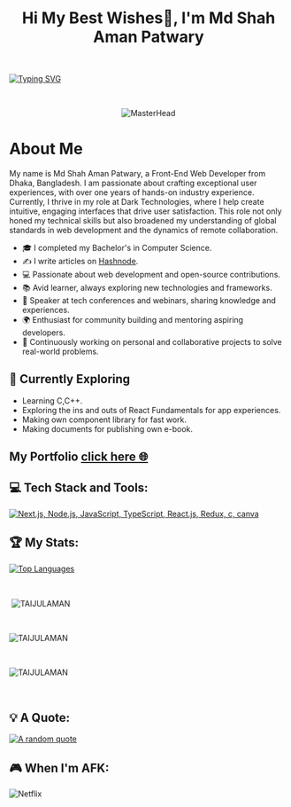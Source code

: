 <h1 align="center">Hi My Best Wishes👋, I'm Md Shah Aman Patwary</h1>
<br/>

[![Typing SVG](https://readme-typing-svg.demolab.com?font=Roboto&weight=900&size=30&duration=3000&pause=1000&color=0981F7&background=FFFFFF00&center=true&vCenter=true&width=1245&lines=Front-End+Web+Developer;React+Developer;Expert+Responsive+Designer;Progmming+Enthusiast)](https://git.io/typing-svg)

<br/>
<div align="center">

 ![MasterHead](https://firebasestorage.googleapis.com/v0/b/flexi-coding.appspot.com/o/dempgi7-520f8d5f-63d4-4453-8822-dbc149ae27f8.gif?alt=media&token=91c0c7b2-93c3-4029-b011-1a8703c5730d)



</div>

# About Me
My name is Md Shah Aman Patwary, a Front-End Web Developer from Dhaka, Bangladesh. I am passionate about crafting exceptional user experiences, with over one years of hands-on industry experience. Currently, I thrive in my role at Dark Technologies, where I help create intuitive, engaging interfaces that drive user satisfaction. This role not only honed my technical skills but also broadened my understanding of global standards in web development and the dynamics of remote collaboration.
<br>

- 🎓 I completed my Bachelor's in Computer Science.
- ✍️ I write articles on [Hashnode](https://hashnode.com/@ShahAman).
- 💻 Passionate about web development and open-source contributions.
- 📚 Avid learner, always exploring new technologies and frameworks.
- 🎤 Speaker at tech conferences and webinars, sharing knowledge and experiences.
- 🌍 Enthusiast for community building and mentoring aspiring developers.
- 🚀 Continuously working on personal and collaborative projects to solve real-world problems.


## 🌱 Currently Exploring

- Learning C,C++.
- Exploring the ins and outs of React Fundamentals for app experiences.
- Making own component library for fast work.
- Making documents for publishing own e-book. 


## My Portfolio [click here :globe_with_meridians:](https://shahaman.craftysoft.com/)


<div>

## 💻 Tech Stack and Tools:

[![Next.js, Node.js, JavaScript, TypeScript, React.js, Redux, c, canva ](https://skillicons.dev/icons?i=next,nodejs,js,ts,react,redux,bootstrap,html,css,express,figma,firebase,git,github,tailwind,c,canva )](https://skillicons.dev)


## 🏆 My Stats:


<p align="left">
  <a href="https://github.com/TAIJULAMAN" align="left"><img src="https://github-readme-stats.vercel.app/api/top-langs/?username=TAIJULAMAN&langs_count=10&title_color=a855f7&text_color=000&icon_color=000&bg_color=fffff&hide_border=false&locale=en&custom_title=Top%20%Languages" alt="Top Languages" /></a>
</p>

<br/>

  <p>&nbsp;<img align="center" src="https://github-readme-stats.vercel.app/api?username=TAIJULAMAN&show_icons=true&locale=en" alt="TAIJULAMAN" /></p>
  
<br/>



<p><img align="center" src="https://github-readme-streak-stats.herokuapp.com/?user=TAIJULAMAN" alt="TAIJULAMAN" /></p>
</br>
<p><img align="center" src="https://github-profile-trophy.vercel.app/?username=TAIJULAMAN&theme=light" alt="TAIJULAMAN" /></p>
</br>



## 💡 A Quote:

[![A random quote](https://quotes-github-readme.vercel.app/api?type=horizontal&theme=dark)](https://github.com/piyushsuthar/github-readme-quotes)

## 🎮 When I'm AFK:

![Netflix](https://img.shields.io/badge/Netflix-E50914?style=for-the-badge&logo=netflix&logoColor=white) &nbsp;

</div>
